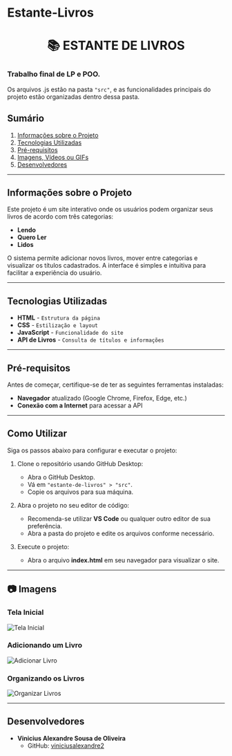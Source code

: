 # Estante-Livros
# <p align="center">📚 ESTANTE DE LIVROS</p>

### Trabalho final de LP e POO. 
Os arquivos .js estão na pasta `"src"`, e as funcionalidades principais do projeto estão organizadas dentro dessa pasta.

## Sumário

1. [Informações sobre o Projeto](#informações-sobre-o-projeto)
2. [Tecnologias Utilizadas](#tecnologias-utilizadas)
3. [Pré-requisitos](#pré-requisitos)
4. [Imagens, Vídeos ou GIFs](#imagens)
5. [Desenvolvedores](#desenvolvedores)

---

## Informações sobre o Projeto

Este projeto é um site interativo onde os usuários podem organizar seus livros de acordo com três categorias:  
- **Lendo**  
- **Quero Ler**  
- **Lidos**  

O sistema permite adicionar novos livros, mover entre categorias e visualizar os títulos cadastrados. A interface é simples e intuitiva para facilitar a experiência do usuário.

---

## Tecnologias Utilizadas

- **HTML** - `Estrutura da página`
- **CSS** - `Estilização e layout`
- **JavaScript** - `Funcionalidade do site`
- **API de Livros** - `Consulta de títulos e informações`

---

## Pré-requisitos

Antes de começar, certifique-se de ter as seguintes ferramentas instaladas:

- **Navegador** atualizado (Google Chrome, Firefox, Edge, etc.)  
- **Conexão com a Internet** para acessar a API  

---

## Como Utilizar

Siga os passos abaixo para configurar e executar o projeto:

1. Clone o repositório usando GitHub Desktop:
    - Abra o GitHub Desktop.
    - Vá em `"estante-de-livros" > "src"`.
    - Copie os arquivos para sua máquina.

2. Abra o projeto no seu editor de código:
    - Recomenda-se utilizar **VS Code** ou qualquer outro editor de sua preferência.
    - Abra a pasta do projeto e edite os arquivos conforme necessário.

3. Execute o projeto:
    - Abra o arquivo **index.html** em seu navegador para visualizar o site.

---

## 📷 Imagens

### **Tela Inicial**
![Tela Inicial](imagens/tela-inicial.png)

### **Adicionando um Livro**
![Adicionar Livro](imagens/adicionar-livro.png)

### **Organizando os Livros**
![Organizar Livros](imagens/organizar-livros.png)

---

## Desenvolvedores

- **Vinicius Alexandre Sousa de Oliveira**  
    - GitHub: [viniciusalexandre2](https://github.com/viniciusalexandre2)
